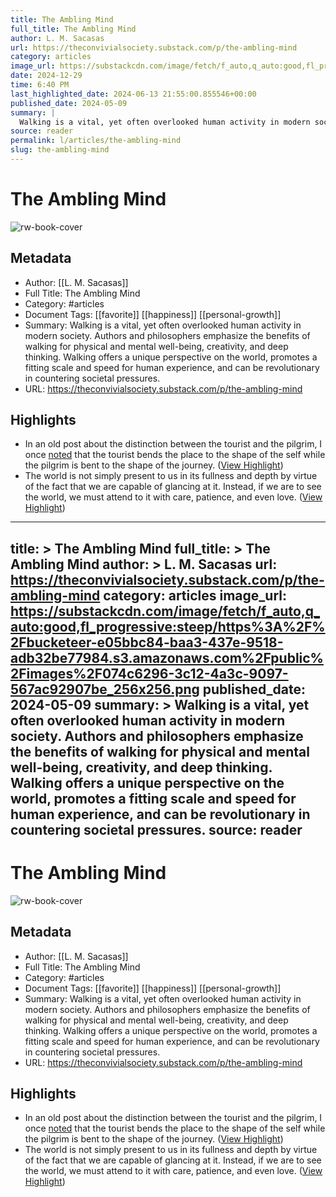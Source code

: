 ```yaml
---
title: The Ambling Mind
full_title: The Ambling Mind
author: L. M. Sacasas
url: https://theconvivialsociety.substack.com/p/the-ambling-mind
category: articles
image_url: https://substackcdn.com/image/fetch/f_auto,q_auto:good,fl_progressive:steep/https%3A%2F%2Fbucketeer-e05bbc84-baa3-437e-9518-adb32be77984.s3.amazonaws.com%2Fpublic%2Fimages%2F074c6296-3c12-4a3c-9097-567ac92907be_256x256.png
date: 2024-12-29
time: 6:40 PM
last_highlighted_date: 2024-06-13 21:55:00.855546+00:00
published_date: 2024-05-09
summary: |
  Walking is a vital, yet often overlooked human activity in modern society. Authors and philosophers emphasize the benefits of walking for physical and mental well-being, creativity, and deep thinking. Walking offers a unique perspective on the world, promotes a fitting scale and speed for human experience, and can be revolutionary in countering societal pressures.
source: reader
permalink: l/articles/the-ambling-mind
slug: the-ambling-mind
---
```

# The Ambling Mind

![rw-book-cover](https://substackcdn.com/image/fetch/f_auto,q_auto:good,fl_progressive:steep/https%3A%2F%2Fbucketeer-e05bbc84-baa3-437e-9518-adb32be77984.s3.amazonaws.com%2Fpublic%2Fimages%2F074c6296-3c12-4a3c-9097-567ac92907be_256x256.png)

## Metadata
- Author: [[L. M. Sacasas]]
- Full Title: The Ambling Mind
- Category: #articles
- Document Tags: [[favorite]] [[happiness]] [[personal-growth]] 
- Summary: Walking is a vital, yet often overlooked human activity in modern society. Authors and philosophers emphasize the benefits of walking for physical and mental well-being, creativity, and deep thinking. Walking offers a unique perspective on the world, promotes a fitting scale and speed for human experience, and can be revolutionary in countering societal pressures.
- URL: https://theconvivialsociety.substack.com/p/the-ambling-mind

## Highlights
- In an old post about the distinction between the tourist and the pilgrim, I once [noted](https://thefrailestthing.com/2012/06/06/the-pilgrim-and-the-tourist/) that the tourist bends the place to the shape of the self while the pilgrim is bent to the shape of the journey. ([View Highlight](https://read.readwise.io/read/01j09seqf8f0gfvgcv16q36qmd))
- The world is not simply present to us in its fullness and depth by virtue of the fact that we are capable of glancing at it. Instead, if we are to see the world, we must attend to it with care, patience, and even love. ([View Highlight](https://read.readwise.io/read/01j09shm4wak6t9cn5mcamd39s))


---
title: >
  The Ambling Mind
full_title: >
  The Ambling Mind
author: >
  L. M. Sacasas
url: https://theconvivialsociety.substack.com/p/the-ambling-mind
category: articles
image_url: https://substackcdn.com/image/fetch/f_auto,q_auto:good,fl_progressive:steep/https%3A%2F%2Fbucketeer-e05bbc84-baa3-437e-9518-adb32be77984.s3.amazonaws.com%2Fpublic%2Fimages%2F074c6296-3c12-4a3c-9097-567ac92907be_256x256.png
published_date: 2024-05-09
summary: >
  Walking is a vital, yet often overlooked human activity in modern society. Authors and philosophers emphasize the benefits of walking for physical and mental well-being, creativity, and deep thinking. Walking offers a unique perspective on the world, promotes a fitting scale and speed for human experience, and can be revolutionary in countering societal pressures.
source: reader
---
# The Ambling Mind

![rw-book-cover](https://substackcdn.com/image/fetch/f_auto,q_auto:good,fl_progressive:steep/https%3A%2F%2Fbucketeer-e05bbc84-baa3-437e-9518-adb32be77984.s3.amazonaws.com%2Fpublic%2Fimages%2F074c6296-3c12-4a3c-9097-567ac92907be_256x256.png)

## Metadata
- Author: [[L. M. Sacasas]]
- Full Title: The Ambling Mind
- Category: #articles
- Document Tags: [[favorite]] [[happiness]] [[personal-growth]] 
- Summary: Walking is a vital, yet often overlooked human activity in modern society. Authors and philosophers emphasize the benefits of walking for physical and mental well-being, creativity, and deep thinking. Walking offers a unique perspective on the world, promotes a fitting scale and speed for human experience, and can be revolutionary in countering societal pressures.
- URL: https://theconvivialsociety.substack.com/p/the-ambling-mind

## Highlights
- In an old post about the distinction between the tourist and the pilgrim, I once [noted](https://thefrailestthing.com/2012/06/06/the-pilgrim-and-the-tourist/) that the tourist bends the place to the shape of the self while the pilgrim is bent to the shape of the journey. ([View Highlight](https://read.readwise.io/read/01j09seqf8f0gfvgcv16q36qmd))
- The world is not simply present to us in its fullness and depth by virtue of the fact that we are capable of glancing at it. Instead, if we are to see the world, we must attend to it with care, patience, and even love. ([View Highlight](https://read.readwise.io/read/01j09shm4wak6t9cn5mcamd39s))


